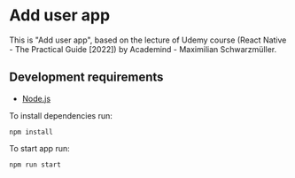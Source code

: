 # Add user app

This is "Add user app", based on the lecture of Udemy course (React Native - The Practical Guide [2022]) by Academind - Maximilian Schwarzmüller.

## Development requirements

- [Node.js](http://nodejs.org/)

To install dependencies run:

`npm install`

To start app run:

`npm run start`